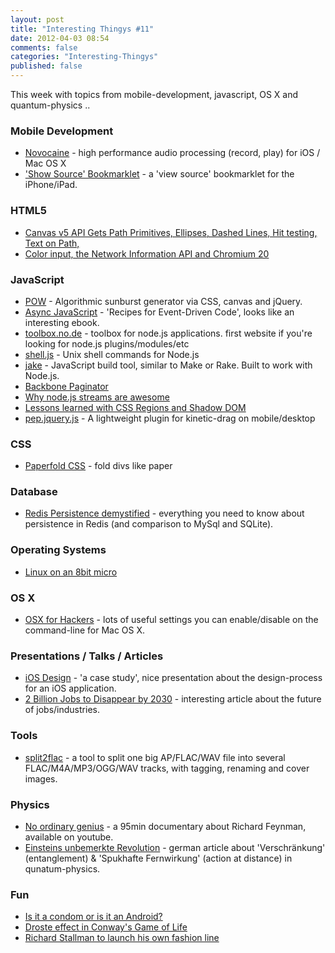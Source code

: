 ```yaml
---
layout: post
title: "Interesting Thingys #11"
date: 2012-04-03 08:54
comments: false
categories: "Interesting-Thingys"
published: false
---
```


This week with topics from mobile-development, javascript, OS X and quantum-physics ..
<!-- More -->

### Mobile Development
- [Novocaine](http://alexbw.github.com/novocaine/) - high performance audio processing (record, play) for iOS / Mac OS X
- ['Show Source' Bookmarklet](http://ole.michelsen.dk/blog/view-source-on-the-ipad-and-iphone/) - a 'view source' bookmarklet for the iPhone/iPad.

### HTML5
- [Canvas v5 API Gets Path Primitives, Ellipses, Dashed Lines, Hit testing, Text on Path, ](http://lists.whatwg.org/pipermail/whatwg-whatwg.org/2012-March/035239.html?utm_source=html5weekly&utm_medium=email)
- [Color input, the Network Information API and Chromium 20](http://peter.sh/2012/04/color-input-the-network-information-api-and-chromium-20/?utm_source=html5weekly&utm_medium=email)

### JavaScript
- [POW](http://obadger.com/pow/) - Algorithmic sunburst generator via CSS, canvas and jQuery.
- [Async JavaScript](http://leanpub.com/asyncjs) - 'Recipes for Event-Driven Code', looks like an interesting ebook.
- [toolbox.no.de](http://toolbox.no.de/) - toolbox for node.js applications. first website if you're looking for node.js plugins/modules/etc
- [shell.js](https://github.com/arturadib/shelljs) -  Unix shell commands for Node.js
- [jake](https://github.com/mde/jake) - JavaScript build tool, similar to Make or Rake. Built to work with Node.js.
- [Backbone Paginator](http://addyosmani.com/blog/backbone-paginator-new-pagination-components-for-backbone-js/)
- [Why node.js streams are awesome](http://blog.dump.ly/post/19819897856/why-node-js-streams-are-awesome)
- [Lessons learned with CSS Regions and Shadow DOM](https://github.com/oslego/shadow-dom-regions/blob/master/Lessons-learned.md)
- [pep.jquery.js](http://pep.briangonzalez.org/) - A lightweight plugin for kinetic-drag on mobile/desktop

### CSS
- [Paperfold CSS](https://developer.mozilla.org/en-US/demos/detail/paperfold-css/launch) - fold divs like paper


### Database
- [Redis Persistence demystified](http://antirez.com/post/redis-persistence-demystified.html) - everything you need to know about persistence in Redis (and comparison to MySql and SQLite).


### Operating Systems
- [Linux on an 8bit micro](http://dmitry.co/index.php?p=./04.Thoughts/07.%20Linux%20on%208bit)


### OS X
- [OSX for Hackers](https://gist.github.com/2260182) - lots of useful settings you can enable/disable on the command-line for Mac OS X.


### Presentations / Talks / Articles
- [iOS Design](http://www.slideshare.net/Wolfr/ios-design-a-case-study) - 'a case study', nice presentation about the design-process for an iOS application.
- [2 Billion Jobs to Disappear by 2030](http://www.futuristspeaker.com/2012/02/2-billion-jobs-to-disappear-by-2030/) - interesting article about the future of jobs/industries.


### Tools
- [split2flac](https://github.com/ftrvxmtrx/split2flac) - a tool to split one big AP/FLAC/WAV file into several FLAC/M4A/MP3/OGG/WAV tracks, with tagging, renaming and cover images.
 

### Physics
- [No ordinary genius](http://kottke.org/12/04/richard-feynman-no-ordinary-genius) - a 95min documentary about Richard Feynman, available on youtube.
- [Einsteins unbemerkte Revolution](http://www.spektrum.de/alias/quantenphysik/einsteins-unbemerkte-revolution/1147602) - german article about 'Verschränkung' (entanglement) & 'Spukhafte Fernwirkung' (action at distance) in qunatum-physics.


### Fun
- [Is it a condom or is it an Android?](http://blog.intercom.io/whats-in-a-name/)
- [Droste effect in Conway's Game of Life](http://www.youtube.com/watch?v=QtJ77qsLrpw)
- [Richard Stallman to launch his own fashion line](http://techlaze.com/2012/03/richard-stallman-to-launch-his-own-fashion-line/)
